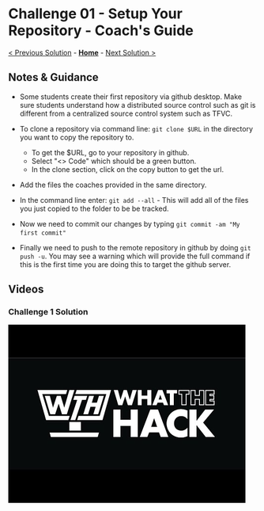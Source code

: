 # Challenge 01 - Setup Your Repository - Coach's Guide

[< Previous Solution](./Solution-00.md) - **[Home](./README.md)** - [Next Solution >](./Solution-02.md)

## Notes & Guidance

- Some students create their first repository via github desktop.  Make sure students understand how a distributed source control such as git is different from a centralized source control system such as TFVC. 

- To clone a repository via command line: `git clone $URL` in the directory you want to copy the repository to.
  - To get the $URL, go to your repository in github.
  - Select "<> Code" which should be a green button.
  - In the clone section, click on the copy button to get the url.
- Add the files the coaches provided in the same directory.
- In the command line enter: `git add --all` - This will add all of the files you just copied to the folder to be be tracked.
- Now we need to commit our changes by typing `git commit -am "My first commit"`
- Finally we need to push to the remote repository in github by doing `git push -u`.  You may see a warning which will provide the full command if this is the first time you are doing this to target the github server.

## Videos

### Challenge 1 Solution

[![Challenge 1 solution](../Images/WthVideoCover.jpg)](https://youtu.be/8duTFL5fyWg "Challenge 1 solution")
